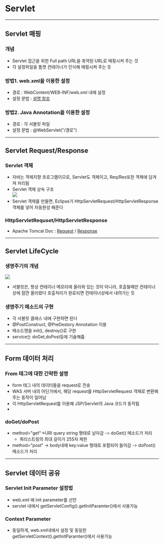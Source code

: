 # Servlet
---
## Servlet 매핑
### 개념
- Servlet 접근을 위한 Full path URL을 축약된 URL로 매핑시켜 주는 것
- 각 설정파일을 톰캣 컨테이너가 인식해 매핑시켜 주는 듯
### 방법1. web.xml을 이용한 설정
- 경로 : WebContent/WEB-INF/web.xml 내에 설정
- 설정 문법 : [설명 참조](https://velog.io/@max9106/JSP-Servlet-Mapping-jpk573o5yw)

### 방법2. Java Annotation을 이용한 설정
- 경로 : 각 서블릿 파일
- 설정 문법 : @WebServlet("/경로")

---
## Servlet Request/Response
### Servlet 객체
- 자바는 객체지향 프로그램이므로, Servlet도 객체이고, Req/Res또한 객체에 담겨져 처리됨
- Servlet 객체 상속 구조  
![](https://t1.daumcdn.net/cfile/tistory/99DE7A425C35CB162B)  
- Servlet 객체를 만들면, Eclipse가 HttpServletRequest/HttpServletResponse 객체를 넣어 자동완성 해준다

### HttpServletRequset/HttpServletResponse
- Apache Tomcat Doc : [Request](https://tomcat.apache.org/tomcat-5.5-doc/servletapi/javax/servlet/http/HttpServletRequest.html) / [Response](https://tomcat.apache.org/tomcat-5.5-doc/servletapi/javax/servlet/http/HttpServletResponse.html)

---
## Servlet LifeCycle
### 생명주기의 개념
![](https://media.vlpt.us/post-images/max9106/1c184800-33d7-11ea-8437-b39361a076dc/-2020-01-11-3.29.03.png)  
- 서블릿은, 항상 컨테이너 메모리에 올라와 있는 것이 아니라, 호출될때만 컨테이너상에 잠깐 올라왔다 호출처리가 완료되면 컨테이너상에서 내려가는 듯

### 생명주기 메소드의 구현
- 각 서블릿 클래스 내에 구현하면 된다
- @PostConstruct, @PreDestory Annotation 이용
- 메소드명을 init(), destroy()로 구현
- service는 doGet,doPost등에 기술해줌

---
## Form 데이터 처리
### From 태그에 대한 간략한 설명
- form 태그 내의 데이터들을 request로 전송
- WAS 서버 내의 어딘가에서, 해당 request를 HttpServletRequest 객체로 변환해주는 동작이 일어남
- 이 HttpServletRequest를 이용해 JSP/Servlet의 Java 코드가 동작됨
- 

### doGet/doPost
- method="get"->URI query string 형태로 날아감 -> doGet() 메소드가 처리
    - 쿼리스트링의 최대 길이가 255자 제한
- method="post" -> body내에 key:value 형태로 포함되어 들어감 -> doPost() 메소드가 처리

---
## Servlet 데이터 공유
### Servlet Init Parameter 설정법
- web.xml 에 init parameter를 선언
- servlet 내에서 getServletConfig().getInitParamter()에서 사용가능
### Context Parameter
- 동일하게, web.xml내에서 설정 및 동일한 getServletContext().getInitParamter()에서 사용가능
### 